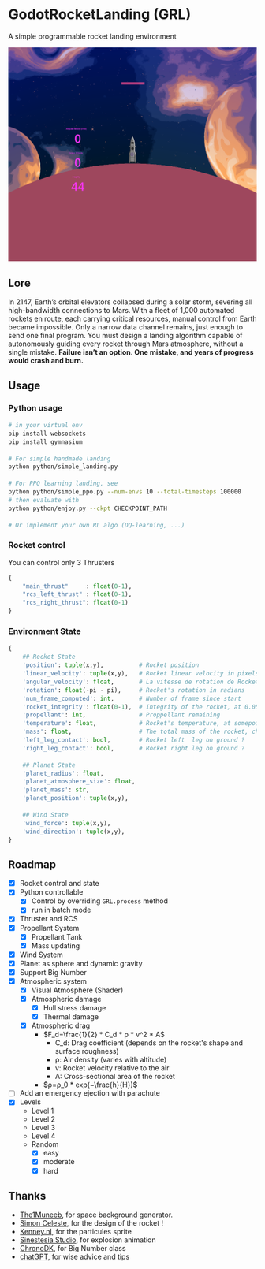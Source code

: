 # GodotRocketLanding (GRL)
A simple programmable rocket landing environment

![](assets/thumbnail.png)

## Lore

In 2147, Earth’s orbital elevators collapsed during a solar storm, severing all high-bandwidth connections to Mars. With a fleet of 1,000 automated rockets en route, each carrying critical resources, manual control from Earth became impossible. Only a narrow data channel remains, just enough to send one final program. You must design a landing algorithm capable of autonomously guiding every rocket through Mars atmosphere, without a single mistake. **Failure isn’t an option. One mistake, and years of progress would crash and burn.**

## Usage

### Python usage
```bash
# in your virtual env
pip install websockets
pip install gymnasium

# For simple handmade landing
python python/simple_landing.py

# For PPO learning landing, see
python python/simple_ppo.py --num-envs 10 --total-timesteps 100000
# then evaluate with
python python/enjoy.py --ckpt CHECKPOINT_PATH

# Or implement your own RL algo (DQ-learning, ...)
```

### Rocket control
You can control only 3 Thrusters
```python
{
    "main_thrust"     : float(0-1),
    "rcs_left_thrust" : float(0-1),
    "rcs_right_thrust": float(0-1)
}
```

### Environment State
```python
{
    ## Rocket State
    'position': tuple(x,y),          # Rocket position
    'linear_velocity': tuple(x,y),   # Rocket linear velocity in pixels per second
    'angular_velocity': float,       # La vitesse de rotation de Rocket en radians par seconde.
    'rotation': float(-pi - pi),     # Rocket's rotation in radians
    'num_frame_computed': int,       # Number of frame since start
    'rocket_integrity': float(0-1),  # Integrity of the rocket, at 0.05, BOOOOOM...
    'propellant': int,               # Proppellant remaining
    'temperature': float,            # Rocket's temperature, at somepoint it will melt
    'mass': float,                   # The total mass of the rocket, change according to propellant left.
    'left_leg_contact': bool,        # Rocket left  leg on ground ?
    'right_leg_contact': bool,       # Rocket right leg on ground ?

    ## Planet State
    'planet_radius': float,
    'planet_atmosphere_size': float,
    'planet_mass': str,
    'planet_position': tuple(x,y),

    ## Wind State
    'wind_force': tuple(x,y),
    'wind_direction': tuple(x,y),
}
```

## Roadmap

- [X] Rocket control and state
- [X] Python controllable
    - [X] Control by overriding `GRL.process` method
    - [X] run in batch mode
- [X] Thruster and RCS
- [X] Propellant System
    - [X] Propellant Tank
    - [X] Mass updating
- [X] Wind System
- [X] Planet as sphere and dynamic gravity
- [X] Support Big Number
- [X] Atmospheric system
    - [X] Visual Atmosphere (Shader)
    - [X] Atmospheric damage
        - [X] Hull stress damage
        - [X] Thermal damage
    - [X] Atmospheric drag
        - $F_d​=\frac{1}{2} * ​C_d * ρ * v^2 * A$
            - C_d​: Drag coefficient (depends on the rocket's shape and surface roughness)
            - ρ: Air density (varies with altitude)
            - v: Rocket velocity relative to the air
            - A: Cross-sectional area of the rocket
        - $ρ=ρ_0 * ​exp(−\frac{h}{H​})$
- [ ] Add an emergency ejection with parachute
- [X] Levels
    - Level 1
    - Level 2
    - Level 3
    - Level 4
    - Random
      - [X] easy
      - [X] moderate
      - [X] hard

## Thanks
- [The1Muneeb](https://deep-fold.itch.io/space-background-generator), for space background generator.
- [Simon Celeste](https://github.com/Celeste-VANDAMME), for the design of the rocket !
- [Kenney.nl](https://www.kenney.nl/), for the particules sprite
- [Sinestesia Studio](https://itch.io/profile/sinestesia), for explosion animation
- [ChronoDK](https://github.com/ChronoDK/GodotBigNumberClass), for Big Number class
- [chatGPT](https://chatgpt.com/), for wise advice and tips
